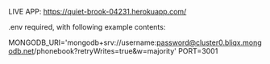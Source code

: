 LIVE APP:
https://quiet-brook-04231.herokuapp.com/


.env required, with following example contents:

MONGODB_URI='mongodb+srv://username:password@cluster0.bliqx.mongodb.net/phonebook?retryWrites=true&w=majority'
PORT=3001
